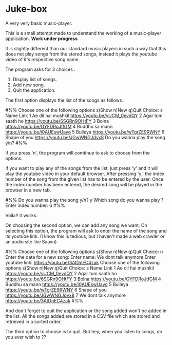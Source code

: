 # Juke-box
A very very basic music-player.

This is a small attempt made to understand the working of a music-player application.
**Work under progress**

It is slightly different than our standard music players in such a way that this does not play songs from the stored songs, instead it plays the youtube video of it's respective song name.

The program asks for 3 choices :
1. Display list of songs.
2. Add new song.
3. Quit the application.

The first option displays the list of the songs as follows :

#%%
Choose one of the following options
   s)Show
   n)New
   q)Quit
Choice: s
     Name                              Link
  1  Ae dil hai mushkil    https://youtu.be/vUCM_0evdQY
  2  Agar tum saath ho     https://youtu.be/6SGRn9OHtFY
  3  Bolna                 https://youtu.be/GYFDRoJtfGM
  4  Buddhu sa mann        https://youtu.be/i0AUEswUayo
  5  Bulleya               https://youtu.be/wTgrZE9RWNY
  6  Shape of you          https://youtu.be/JGwWNGJdvx8
Do you wanna play the song y/n?
#%%


If you press 'n', the program will comtinue to ask to choose from the options.

If you want to play any of the songs from the list, just press 'y' and it will play the youtube video in your default browser.
After pressing 'y', the index number of the song from the given list has to be entered by the user. Once the index number has been entered, the desired song will be played in the browser in a new tab.

#%%
Do you wanna play the song y/n?
y
Which song do you wanna play ? 
Enter index number: 6
#%%

Voila!! it works.

On choosing the second option, we can add any song we want.
On selecting this option, the program will ask to enter the name of the song and its youtube link.
(I know this is tedious, but I haven't made a web crawler or an audio site like Saavn)


#%%
Choose one of the following options
   s)Show
   n)New
   q)Quit
Choice: n
Enter the data for a new song:
Enter name: We dont talk anymore
Enter youtube link: https://youtu.be/3AtDnEC4zak
Choose one of the following options
   s)Show
   n)New
   q)Quit
Choice: s
     Name                              Link
  1  Ae dil hai mushkil    https://youtu.be/vUCM_0evdQY
  2  Agar tum saath ho     https://youtu.be/6SGRn9OHtFY
  3  Bolna                 https://youtu.be/GYFDRoJtfGM
  4  Buddhu sa mann        https://youtu.be/i0AUEswUayo
  5  Bulleya               https://youtu.be/wTgrZE9RWNY
  6  Shape of you          https://youtu.be/JGwWNGJdvx8
  7  We dont talk anymore  https://youtu.be/3AtDnEC4zak
#%%

And don't forget to quit the application or the song added won't be added in the list.
All the songs added are stored in a CSV file which are stored and retrieved in a sorted order.

The third option to choose is to quit.
But hey, when you listen to songs, do you ever wish to ??

